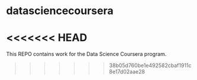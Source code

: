 # datasciencecoursera
<<<<<<< HEAD
=======
This REPO contains work for the Data Science Coursera program.
>>>>>>> 38b05d760be1e492582cbaf1911c8e17d02aae28
